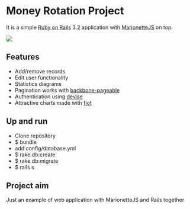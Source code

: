 # Money Rotation Project

It is a simple [Ruby on Rails](http://rubyonrails.org/) 3.2 application with [MarionetteJS](http://marionettejs.com/) on top.

![](https://raw.github.com/kubum/money-rotation-project/master/media/screenshoot.png)

## Features

* Add/remove records
* Edit user functionality
* Statistics diagrams
* Pagination works with [backbone-pageable](https://github.com/wyuenho/backbone-pageable)
* Authentication using [devise](https://github.com/plataformatec/devise)
* Attractive charts made with [flot](https://github.com/flot/flot)


## Up and run

- Clone repository
- $ bundle
- add config/database.yml
- $ rake db:create
- $ rake db:migrate
- $ rails s

## Project aim

Just an example of web application with MarionetteJS and Rails together
